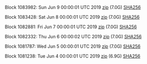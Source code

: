 Block 1083982: Sun Jun  9 00:00:01 UTC 2019 [zip](https://dash-bootstrap.ams3.digitaloceanspaces.com/mainnet/2019-06-09/bootstrap.dat.zip) (7.0G) [SHA256](https://dash-bootstrap.ams3.digitaloceanspaces.com/mainnet/2019-06-09/sha256.txt)

Block 1083428: Sat Jun  8 00:00:01 UTC 2019 [zip](https://dash-bootstrap.ams3.digitaloceanspaces.com/mainnet/2019-06-08/bootstrap.dat.zip) (7.0G) [SHA256](https://dash-bootstrap.ams3.digitaloceanspaces.com/mainnet/2019-06-08/sha256.txt)

Block 1082881: Fri Jun  7 00:00:01 UTC 2019 [zip](https://dash-bootstrap.ams3.digitaloceanspaces.com/mainnet/2019-06-07/bootstrap.dat.zip) (7.0G) [SHA256](https://dash-bootstrap.ams3.digitaloceanspaces.com/mainnet/2019-06-07/sha256.txt)

Block 1082332: Thu Jun  6 00:00:02 UTC 2019 [zip](https://dash-bootstrap.ams3.digitaloceanspaces.com/mainnet/2019-06-06/bootstrap.dat.zip) (7.0G) [SHA256](https://dash-bootstrap.ams3.digitaloceanspaces.com/mainnet/2019-06-06/sha256.txt)

Block 1081787: Wed Jun  5 00:00:01 UTC 2019 [zip](https://dash-bootstrap.ams3.digitaloceanspaces.com/mainnet/2019-06-05/bootstrap.dat.zip) (7.0G) [SHA256](https://dash-bootstrap.ams3.digitaloceanspaces.com/mainnet/2019-06-05/sha256.txt)

Block 1081238: Tue Jun  4 00:00:01 UTC 2019 [zip](https://dash-bootstrap.ams3.digitaloceanspaces.com/mainnet/2019-06-04/bootstrap.dat.zip) (6.9G) [SHA256](https://dash-bootstrap.ams3.digitaloceanspaces.com/mainnet/2019-06-04/sha256.txt)
